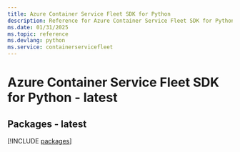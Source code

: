 ```yaml
---
title: Azure Container Service Fleet SDK for Python
description: Reference for Azure Container Service Fleet SDK for Python
ms.date: 01/31/2025
ms.topic: reference
ms.devlang: python
ms.service: containerservicefleet
---
```

# Azure Container Service Fleet SDK for Python - latest
## Packages - latest
[!INCLUDE [packages](container-service-fleet-index.md)]